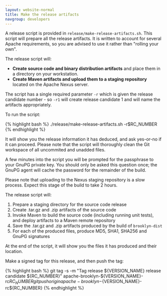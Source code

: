 ```yaml
---
layout: website-normal
title: Make the release artifacts
navgroup: developers
---
```


A release script is provided in `release/make-release-artifacts.sh`. This script will prepare all the release artifacts.
It is written to account for several Apache requirements, so you are advised to use it rather than "rolling your own".

The release script will:

- **Create source code and binary distribution artifacts** and place them in a directory on your workstation.
- **Create Maven artifacts and upload them to a staging repository** located on the Apache Nexus server.

The script has a single required parameter `-r` which is given the release candidate number - so `-r1` will create
release candidate 1 and will name the artifacts appropriately.

To run the script:

{% highlight bash %}
./release/make-release-artifacts.sh -r$RC_NUMBER
{% endhighlight %}

It will show you the release information it has deduced, and ask yes-or-no if it can proceed. Please note that the
script will thoroughly clean the Git workspace of all uncommited and unadded files.

A few minutes into the script you will be prompted for the passphrase to your GnuPG private key. You should only be
asked this question once; the GnuPG agent will cache the password for the remainder of the build.

Please note that uploading to the Nexus staging repository is a slow process. Expect this stage of the build to take
2 hours.

The release script will:

1. Prepare a staging directory for the source code release
2. Create .tar.gz and .zip artifacts of the source code
3. Invoke Maven to build the source code (including running unit tests), and deploy artifacts to a Maven remote
   repository
4. Save the .tar.gz and .zip artifacts produced by the build of `brooklyn-dist`
5. For each of the produced files, produce MD5, SHA1, SHA256 and GnuPG signatures

At the end of the script, it will show you the files it has produced and their location.

Make a signed tag for this release, and then push the tag:

{% highlight bash %}
git tag -s -m "Tag release ${VERSION_NAME} release candidate ${RC_NUMBER}" apache-brooklyn-${VERSION_NAME}-rc${RC_NUMBER}
git push origin apache-brooklyn-${VERSION_NAME}-rc${RC_NUMBER}
{% endhighlight %}
